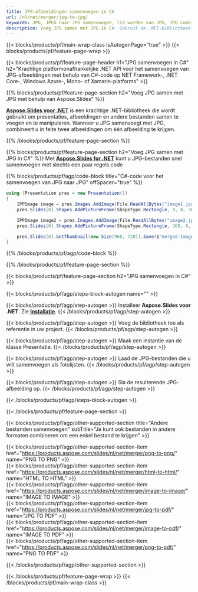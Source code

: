 ```yaml
---
title: JPG-afbeeldingen samenvoegen in C#
url: /nl/net/merger/jpg-to-jpg/
keywords: JPG, JPEG naar JPG samenvoegen, lid worden van JPG, JPG combineren, C# API, .NET-bibliotheek
description: Voeg JPG samen met JPG in C#. Gebruik de .NET-bibliotheek-API om JPG-bestanden te combineren
---
```


{{< blocks/products/pf/main-wrap-class isAutogenPage="true" >}}
{{< blocks/products/pf/feature-page-wrap >}}

{{< blocks/products/pf/feature-page-header h1="JPG samenvoegen in C#" h2="Krachtige platformonafhankelijke .NET API voor het samenvoegen van JPG-afbeeldingen met behulp van C#-code op NET Framework-, .NET Core-, Windows Azure-, Mono- of Xamarin-platforms" >}}

{{% blocks/products/pf/feature-page-section h2="Voeg JPG samen met JPG met behulp van Aspose.Slides" %}}

[**Aspose.Slides voor .NET**](https://products.aspose.com/slides/nl/net/) is een krachtige .NET-bibliotheek die wordt gebruikt om presentaties, afbeeldingen en andere bestanden samen te voegen en te manipuleren. Wanneer u JPG samenvoegt met JPG, combineert u in feite twee afbeeldingen om één afbeelding te krijgen.

{{% /blocks/products/pf/feature-page-section %}}




{{% blocks/products/pf/feature-page-section  h2="Voeg JPG samen met JPG in C#" %}}
Met [**Aspose.Slides for .NET**](https://products.aspose.com/slides/nl/net/) kunt u JPG-bestanden snel samenvoegen met slechts een paar regels code

{{% blocks/products/pf/agp/code-block title="C#-code voor het samenvoegen van JPG naar JPG" offSpacer="true" %}}
```cs
using (Presentation pres = new Presentation())
{
    IPPImage image = pres.Images.AddImage(File.ReadAllBytes("image1.jpg"));
    pres.Slides[0].Shapes.AddPictureFrame(ShapeType.Rectangle, 0, 0, 360, 540, image);

    IPPImage image2 = pres.Images.AddImage(File.ReadAllBytes("image2.jpg"));
    pres.Slides[0].Shapes.AddPictureFrame(ShapeType.Rectangle, 360, 0, 360, 540, image2);

    pres.Slides[0].GetThumbnail(new Size(960, 720)).Save($"merged-image.jpg", ImageFormat.Jpeg);
}
```
{{% /blocks/products/pf/agp/code-block %}}

{{% /blocks/products/pf/feature-page-section %}}




{{< blocks/products/pf/feature-page-section  h2="JPG samenvoegen in C#" >}}


{{< blocks/products/pf/agp/steps-block-autogen name="" >}}


{{< blocks/products/pf/agp/step-autogen >}}
Installeer **Aspose.Slides voor .NET**. Zie [**Installatie**](https://docs.aspose.com/slides/net/installation/).
{{< /blocks/products/pf/agp/step-autogen >}}

{{< blocks/products/pf/agp/step-autogen >}}
Voeg de bibliotheek toe als referentie in uw project.
{{< /blocks/products/pf/agp/step-autogen >}}

{{< blocks/products/pf/agp/step-autogen >}}
Maak een instantie van de klasse Presentatie.
{{< /blocks/products/pf/agp/step-autogen >}}

{{< blocks/products/pf/agp/step-autogen >}}
Laad de JPG-bestanden die u wilt samenvoegen als fotolijsten.
{{< /blocks/products/pf/agp/step-autogen >}}

{{< blocks/products/pf/agp/step-autogen >}}
Sla de resulterende JPG-afbeelding op.
{{< /blocks/products/pf/agp/step-autogen >}}


{{< /blocks/products/pf/agp/steps-block-autogen >}}


{{< /blocks/products/pf/feature-page-section >}}




{{< blocks/products/pf/agp/other-supported-section title="Andere bestanden samenvoegen" subTitle="Je kunt ook bestanden in andere formaten combineren om een ​​enkel bestand te krijgen" >}}
  
{{< blocks/products/pf/agp/other-supported-section-item href="https://products.aspose.com/slides/nl/net/merger/png-to-png/" name="PNG TO PNG" >}}  
{{< blocks/products/pf/agp/other-supported-section-item href="https://products.aspose.com/slides/nl/net/merger/html-to-html/" name="HTML TO HTML" >}}  
{{< blocks/products/pf/agp/other-supported-section-item href="https://products.aspose.com/slides/nl/net/merger/image-to-image/" name="IMAGE TO IMAGE" >}}  
{{< blocks/products/pf/agp/other-supported-section-item href="https://products.aspose.com/slides/nl/net/merger/jpg-to-pdf/" name="JPG TO PDF" >}}  
{{< blocks/products/pf/agp/other-supported-section-item href="https://products.aspose.com/slides/nl/net/merger/image-to-pdf/" name="IMAGE TO PDF" >}}  
{{< blocks/products/pf/agp/other-supported-section-item href="https://products.aspose.com/slides/nl/net/merger/png-to-pdf/" name="PNG TO PDF" >}}  
  


{{< /blocks/products/pf/agp/other-supported-section >}}

{{< /blocks/products/pf/feature-page-wrap >}}
{{< /blocks/products/pf/main-wrap-class >}}
